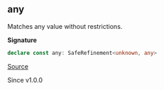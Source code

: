 ## any

Matches any value without restrictions.

**Signature**

```ts
declare const any: SafeRefinement<unknown, any>
```

[Source](https://github.com/Effect-TS/effect/tree/main/packages/effect/src/Match.ts#L968)

Since v1.0.0